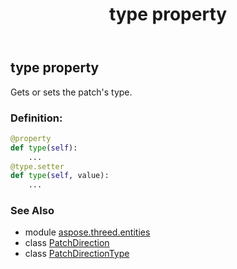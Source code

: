 ﻿---
title: type property
second_title: Aspose.3D for Python via .NET API References
description: 
type: docs
weight: 60
url: /python-net/aspose.threed.entities/patchdirection/type/
is_root: false
---

## type property


Gets or sets the patch's type.
### Definition:
```python
@property
def type(self):
    ...
@type.setter
def type(self, value):
    ...
```

### See Also
* module [aspose.threed.entities](../../)
* class [PatchDirection](/3d/python-net/aspose.threed.entities/patchdirection)
* class [PatchDirectionType](/3d/python-net/aspose.threed.entities/patchdirectiontype)

